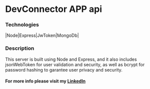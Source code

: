 # DevConnector APP api
### Technologies 


|Node|Express|JwToken|MongoDb|


### Description

<!-- LCheck ou the live version  [HERE](https://proshop88.netlify.app/).  -->

This server is built using Node and Express, and it also includes jsonWebToken for user validation and security, as well as bcrypt for password hashing to garantee user privacy and security. 



#### For more info please visit my [LinkedIn](https://www.linkedin.com/in/pedro-goncalves88/)